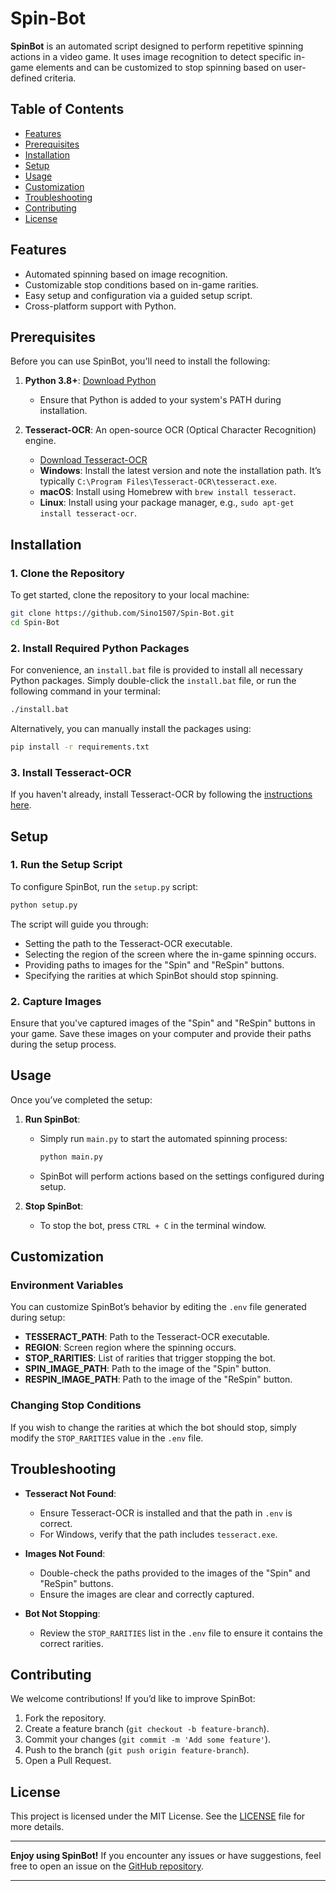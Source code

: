 # Spin-Bot

**SpinBot** is an automated script designed to perform repetitive spinning actions in a video game. It uses image recognition to detect specific in-game elements and can be customized to stop spinning based on user-defined criteria.

## Table of Contents

- [Features](#features)
- [Prerequisites](#prerequisites)
- [Installation](#installation)
- [Setup](#setup)
- [Usage](#usage)
- [Customization](#customization)
- [Troubleshooting](#troubleshooting)
- [Contributing](#contributing)
- [License](#license)

## Features

- Automated spinning based on image recognition.
- Customizable stop conditions based on in-game rarities.
- Easy setup and configuration via a guided setup script.
- Cross-platform support with Python.

## Prerequisites

Before you can use SpinBot, you'll need to install the following:

1. **Python 3.8+**: [Download Python](https://www.python.org/downloads/)
   - Ensure that Python is added to your system's PATH during installation.
   
2. **Tesseract-OCR**: An open-source OCR (Optical Character Recognition) engine.
   - [Download Tesseract-OCR](https://github.com/tesseract-ocr/tesseract)
   - **Windows**: Install the latest version and note the installation path. It’s typically `C:\Program Files\Tesseract-OCR\tesseract.exe`.
   - **macOS**: Install using Homebrew with `brew install tesseract`.
   - **Linux**: Install using your package manager, e.g., `sudo apt-get install tesseract-ocr`.

## Installation

### 1. Clone the Repository

To get started, clone the repository to your local machine:

```bash
git clone https://github.com/Sino1507/Spin-Bot.git
cd Spin-Bot
```

### 2. Install Required Python Packages

For convenience, an `install.bat` file is provided to install all necessary Python packages. Simply double-click the `install.bat` file, or run the following command in your terminal:

```bash
./install.bat
```

Alternatively, you can manually install the packages using:

```bash
pip install -r requirements.txt
```

### 3. Install Tesseract-OCR

If you haven't already, install Tesseract-OCR by following the [instructions here](#prerequisites).

## Setup

### 1. Run the Setup Script

To configure SpinBot, run the `setup.py` script:

```bash
python setup.py
```

The script will guide you through:

- Setting the path to the Tesseract-OCR executable.
- Selecting the region of the screen where the in-game spinning occurs.
- Providing paths to images for the "Spin" and "ReSpin" buttons.
- Specifying the rarities at which SpinBot should stop spinning.

### 2. Capture Images

Ensure that you've captured images of the "Spin" and "ReSpin" buttons in your game. Save these images on your computer and provide their paths during the setup process.

## Usage

Once you’ve completed the setup:

1. **Run SpinBot**:
   - Simply run `main.py` to start the automated spinning process:
     ```bash
     python main.py
     ```
   - SpinBot will perform actions based on the settings configured during setup.

2. **Stop SpinBot**:
   - To stop the bot, press `CTRL + C` in the terminal window.

## Customization

### Environment Variables

You can customize SpinBot’s behavior by editing the `.env` file generated during setup:

- **TESSERACT_PATH**: Path to the Tesseract-OCR executable.
- **REGION**: Screen region where the spinning occurs.
- **STOP_RARITIES**: List of rarities that trigger stopping the bot.
- **SPIN_IMAGE_PATH**: Path to the image of the "Spin" button.
- **RESPIN_IMAGE_PATH**: Path to the image of the "ReSpin" button.

### Changing Stop Conditions

If you wish to change the rarities at which the bot should stop, simply modify the `STOP_RARITIES` value in the `.env` file.

## Troubleshooting

- **Tesseract Not Found**:
  - Ensure Tesseract-OCR is installed and that the path in `.env` is correct.
  - For Windows, verify that the path includes `tesseract.exe`.
  
- **Images Not Found**:
  - Double-check the paths provided to the images of the "Spin" and "ReSpin" buttons.
  - Ensure the images are clear and correctly captured.

- **Bot Not Stopping**:
  - Review the `STOP_RARITIES` list in the `.env` file to ensure it contains the correct rarities.

## Contributing

We welcome contributions! If you’d like to improve SpinBot:

1. Fork the repository.
2. Create a feature branch (`git checkout -b feature-branch`).
3. Commit your changes (`git commit -m 'Add some feature'`).
4. Push to the branch (`git push origin feature-branch`).
5. Open a Pull Request.

## License

This project is licensed under the MIT License. See the [LICENSE](https://github.com/Sino1507/Spin-Bot/blob/main/LICENSE) file for more details.

---

**Enjoy using SpinBot!** If you encounter any issues or have suggestions, feel free to open an issue on the [GitHub repository](https://github.com/Sino1507/Spin-Bot/issues).

---
